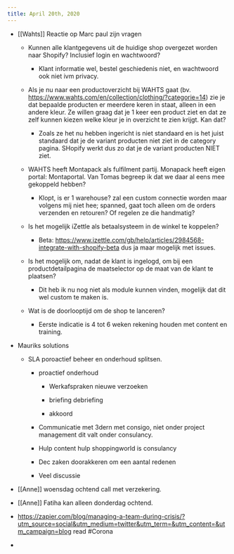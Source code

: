 ```yaml
---
title: April 20th, 2020
---
```


- [[Wahts]] Reactie op Marc paul zijn vragen
	 - Kunnen alle klantgegevens uit de huidige shop overgezet worden naar Shopify? Inclusief login en wachtwoord? 
		 - Klant informatie wel, bestel geschiedenis niet, en wachtwoord ook niet ivm privacy.

	 - Als je nu naar een productoverzicht bij WAHTS gaat (bv. https://www.wahts.com/en/collection/clothing/?categorie=14) zie je dat bepaalde producten er meerdere keren in staat, alleen in een andere kleur. Ze willen graag dat je 1 keer een product ziet en dat ze zelf kunnen kiezen welke kleur je in overzicht te zien krijgt. Kan dat? 
		 - Zoals ze het nu hebben ingericht is niet standaard en is het juist standaard dat je de variant producten niet ziet in de category pagina. SHopify werkt dus zo dat je de variant producten NIET ziet. 

	 - WAHTS heeft Montapack als fulfilment partij. Monapack heeft eigen portal: Montaportal. Van Tomas begreep ik dat we daar al eens mee gekoppeld hebben? 
		 - Klopt, is er 1 warehouse? zal een custom connectie worden maar volgens mij niet hee; spanned, gaat toch alleen om de orders verzenden en retouren? Of regelen ze die handmatig?

	 - Is het mogelijk iZettle als betaalsysteem in de winkel te koppelen? 
		 - Beta: https://www.izettle.com/gb/help/articles/2984568-integrate-with-shopify-beta dus ja maar mogelijk met issues.

	 - Is het mogelijk om, nadat de klant is ingelogd, om bij een productdetailpagina de maatselector op de maat van de klant te plaatsen? 
		 - Dit heb ik nu nog niet als module kunnen vinden, mogelijk dat dit wel custom te maken is.  

	 - Wat is de doorlooptijd om de shop te lanceren? 
		 - Eerste indicatie is 4 tot 6 weken rekening houden met content en training. 

- Mauriks solutions
	 - SLA poroactief beheer en onderhoud splitsen.
		 - proactief onderhoud
			 - Werkafspraken nieuwe verzoeken

			 - briefing debriefing

			 - akkoord

		 - Communicatie met 3dern met consigo, niet onder project management dit valt onder consulancy. 

		 - Hulp content hulp shoppingworld is consulancy 

		 - Dec zaken doorakkeren om een aantal redenen 

		 - Veel discussie

- [[Anne]] woensdag ochtend call met verzekering. 

- [[Anne]] Fatiha kan alleen donderdag ochtend.

- https://zapier.com/blog/managing-a-team-during-crisis/?utm_source=social&utm_medium=twitter&utm_term=&utm_content=&utm_campaign=blog read #Corona 

- 
